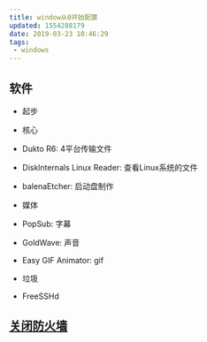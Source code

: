```yaml
---
title: window从0开始配置
updated: 1554288179
date: 2019-03-23 10:46:29
tags:
 - windows
---
```


## 软件

- 起步

- 核心
 - Dukto R6: 4平台传输文件
 - Disklnternals Linux Reader: 查看Linux系统的文件
 - balenaEtcher: 启动盘制作

- 媒体
 - PopSub: 字幕
 - GoldWave: 声音
 - Easy GIF Animator: gif

- 垃圾
 - FreeSSHd

## [关闭防火墙](https://jingyan.baidu.com/article/c1a3101e639c6ade656deb17.html?qq-pf-to=pcqq.group)
